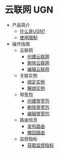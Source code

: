 # 云联网 UGN  


* 产品简介
    * [什么是UGN?](/ugn/intro/ugn)
    * [使用限制](/ugn/intro/limit)
* 操作指南
    * 云联网
        * [创建云联网](/ugn/guide/ugninstance/createugn)
        * [删除云联网](/ugn/guide/ugninstance/deleteugn)
        * [编辑云联网](/ugn/guide/ugninstance/editugn)
    * 关联实例
        * [绑定实例](/ugn/guide/networkinstance/bindinstance)
        * [解绑实例](/ugn/guide/networkinstance/unbindinstance)
    * 带宽包
        * [创建带宽包](/ugn/guide/bandwidthpackge/createbandwidthpackge)
        * [删除带宽包](/ugn/guide/bandwidthpackge/deletebandwidthpackge)
        * [编辑带宽包](/ugn/guide/bandwidthpackge/editbandwidthpackge)
    * 路由信息
        * [发布路由](/ugn/guide/routerule/addrule)
        * [撤回路由](/ugn/guide/routerule/deleterule)
    * 监控指标
        * [获取监控指标](/ugn/guide/ugnmonitor/getmonitoring)
   



